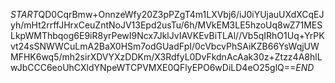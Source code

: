 $START$QD0CqrBmw+OnnzeWfy20Z3pPZgT4m1LXVbj6/iJ0iYUjauUXdXCqEJyh/mHt2rrffJHrxCeuZntNoJV13Epd2usTu/6h/MVkEM3LE5hzoUq8wZ71MESLkpWMThbqog6E9iR8yrPewI9Ncx7JklJvIAVKEvBiTLAl//Vb5qIRhO1Uq+YrPKvt24sSNWWCuLmA2BaX0HSm7odGUadFpI/0cVbcvPhSAiKZB66YsWqjUWMFHK6wq5/mh2sirXDVYXzDDKm/X3RdfyL0DvFkdnAcAak30z+Ztzz4A8hlLwJbCCC6eoUhCXldYNpeWTCPVMXE0QFlyEPO6wDiLD4eO25glQ==$END$